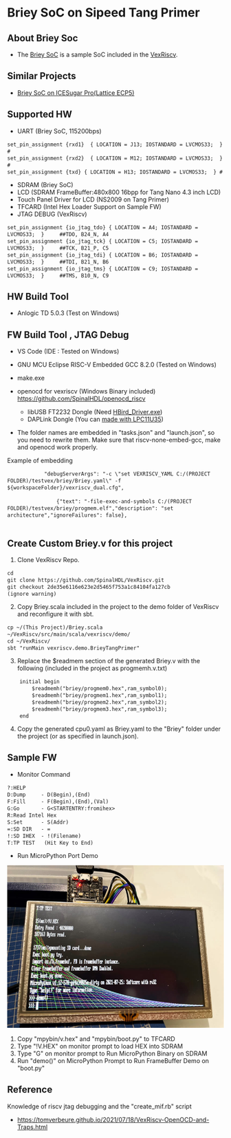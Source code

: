 # Briey SoC on Sipeed Tang Primer

## About Briey Soc
+ The [Briey SoC](https://github.com/SpinalHDL/VexRiscv#briey-soc) is a sample SoC included in the [VexRiscv](https://github.com/SpinalHDL/VexRiscv).

## Similar Projects
- [Briey SoC on ICESugar Pro(Lattice ECP5)](https://github.com/jmio/ECP5_Brieysoc)

## Supported HW
+ UART (Briey SoC, 115200bps)
```
set_pin_assignment {rxd1}  { LOCATION = J13; IOSTANDARD = LVCMOS33;  } #
set_pin_assignment {rxd2}  { LOCATION = M12; IOSTANDARD = LVCMOS33;  } #
set_pin_assignment {txd} { LOCATION = H13; IOSTANDARD = LVCMOS33;  } #
```
+ SDRAM (Briey SoC)
+ LCD (SDRAM FrameBuffer:480x800 16bpp for Tang Nano 4.3 inch LCD)
+ Touch Panel Driver for LCD (NS2009 on Tang Primer)
+ TFCARD (Intel Hex Loader Support on Sample FW)
+ JTAG DEBUG (VexRiscv)
```
set_pin_assignment {io_jtag_tdo} { LOCATION = A4; IOSTANDARD = LVCMOS33;  } 	##TDO, B24_N, A4
set_pin_assignment {io_jtag_tck} { LOCATION = C5; IOSTANDARD = LVCMOS33;  }	 	##TCK, B21_P, C5
set_pin_assignment {io_jtag_tdi} { LOCATION = B6; IOSTANDARD = LVCMOS33;  } 	##TDI, B21_N, B6
set_pin_assignment {io_jtag_tms} { LOCATION = C9; IOSTANDARD = LVCMOS33;  } 	##TMS, B10_N, C9

```


## HW Build Tool
+ Anlogic TD 5.0.3 (Test on Windows)

## FW Build Tool , JTAG Debug
+ VS Code (IDE : Tested on Windows)

+ GNU MCU Eclipse RISC-V Embedded GCC 8.2.0 (Tested on Windows)

+ make.exe

+ openocd for vexriscv (Windows Binary included)
https://github.com/SpinalHDL/openocd_riscv  

    + libUSB FT2232 Dongle (Need [HBird_Driver.exe](https://bigbits.oss-cn-qingdao.aliyuncs.com/Arduino_for_Licheetang_with_hbird_e203_mini/Driver/HBird_Driver.exe))
    + DAPLink Dongle (You can [made with LPC11U35](https://jmio.github.io/use_11u35_as_daplink.html)) 

+ The folder names are embedded in "tasks.json" and "launch.json", so you need to rewrite them.
Make sure that riscv-none-embed-gcc, make and openocd work properly.

Example of embedding
```
            "debugServerArgs": "-c \"set VEXRISCV_YAML C:/(PROJECT FOLDER)/testvex/briey/Briey.yaml\" -f ${workspaceFolder}/vexriscv_dual.cfg",

                {"text": "-file-exec-and-symbols C:/(PROJECT FOLDER)/testvex/briey/progmem.elf","description": "set architecture","ignoreFailures": false},
 
```

## Create Custom Briey.v for this project
1. Clone VexRiscv Repo.
```
cd 
git clone https://github.com/SpinalHDL/VexRiscv.git
git checkout 2de35e6116e623e2d5465f753a1c84104fa127cb
(ignore warning)
```
2. Copy Briey.scala included in the project to the demo folder of VexRiscv and reconfigure it with sbt.

```
cp ~/(This Project)/Briey.scala ~/VexRiscv/src/main/scala/vexriscv/demo/
cd ~/VexRiscv/
sbt "runMain vexriscv.demo.BrieyTangPrimer"
```

3. Replace the $readmem section of the generated Briey.v with the following (included in the project as progmemh.v.txt)

```
    initial begin
        $readmemh("briey/progmem0.hex",ram_symbol0);
        $readmemh("briey/progmem1.hex",ram_symbol1);
        $readmemh("briey/progmem2.hex",ram_symbol2);
        $readmemh("briey/progmem3.hex",ram_symbol3);
    end
```

4. Copy the generated cpu0.yaml as Briey.yaml to the "Briey" folder under the project (or as specified in launch.json). 

## Sample FW

+ Monitor Command
```
?:HELP
D:Dump     - D(Begin),(End)
F:Fill     - F(Begin),(End),(Val)
G:Go       - G<STARTENTRY:fromihex>
R:Read Intel Hex
S:Set      - S(Addr)
=:SD DIR   - =
!:SD IHEX  - !(Filename)
T:TP TEST   (Hit Key to End)
```

+ Run MicroPython Port Demo

![MicroPythonImage](https://github.com/jmio/testvex/blob/main/mpybin/fbdemo.jpg)

1. Copy "mpybin/v.hex" and "mpybin/boot.py" to TFCARD
2. Type "!V.HEX" on monitor prompt to load HEX into SDRAM
3. Type "G" on monitor prompt to Run MicroPython Binary on SDRAM
4. Run "demo()" on MicroPython Prompt to Run FrameBuffer Demo on "boot.py" 

## Reference
Knowledge of riscv jtag debugging and the "create_mif.rb" script
+ https://tomverbeure.github.io/2021/07/18/VexRiscv-OpenOCD-and-Traps.html
 
 